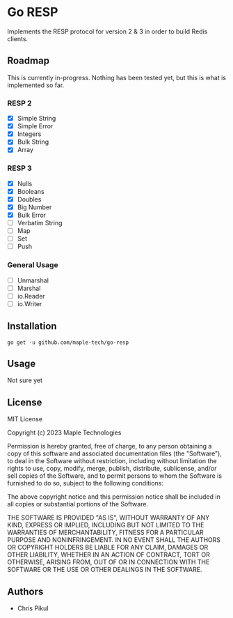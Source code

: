 # Go RESP

Implements the RESP protocol for version 2 &amp; 3 in order to build Redis clients.

## Roadmap

This is currently in-progress. Nothing has been tested yet, but this is what is
implemented so far.

### RESP 2

- [X] Simple String
- [X] Simple Error
- [X] Integers
- [X] Bulk String
- [X] Array

### RESP 3

- [X] Nulls
- [X] Booleans
- [X] Doubles
- [X] Big Number
- [X] Bulk Error
- [ ] Verbatim String
- [ ] Map
- [ ] Set
- [ ] Push

### General Usage

- [ ] Unmarshal
- [ ] Marshal
- [ ] io.Reader
- [ ] io.Writer
 
## Installation

```
go get -u github.com/maple-tech/go-resp
```

## Usage

Not sure yet

## License

MIT License

Copyright (c) 2023 Maple Technologies

Permission is hereby granted, free of charge, to any person obtaining a copy
of this software and associated documentation files (the "Software"), to deal
in the Software without restriction, including without limitation the rights
to use, copy, modify, merge, publish, distribute, sublicense, and/or sell
copies of the Software, and to permit persons to whom the Software is
furnished to do so, subject to the following conditions:

The above copyright notice and this permission notice shall be included in all
copies or substantial portions of the Software.

THE SOFTWARE IS PROVIDED "AS IS", WITHOUT WARRANTY OF ANY KIND, EXPRESS OR
IMPLIED, INCLUDING BUT NOT LIMITED TO THE WARRANTIES OF MERCHANTABILITY,
FITNESS FOR A PARTICULAR PURPOSE AND NONINFRINGEMENT. IN NO EVENT SHALL THE
AUTHORS OR COPYRIGHT HOLDERS BE LIABLE FOR ANY CLAIM, DAMAGES OR OTHER
LIABILITY, WHETHER IN AN ACTION OF CONTRACT, TORT OR OTHERWISE, ARISING FROM,
OUT OF OR IN CONNECTION WITH THE SOFTWARE OR THE USE OR OTHER DEALINGS IN THE
SOFTWARE.

## Authors

- Chris Pikul
